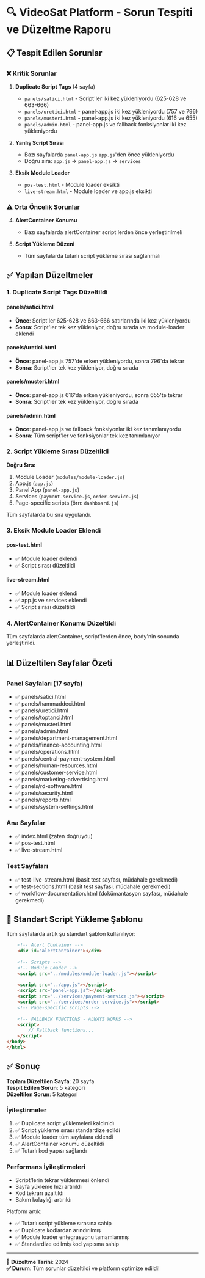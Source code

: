 # 🔍 VideoSat Platform - Sorun Tespiti ve Düzeltme Raporu

## 📋 Tespit Edilen Sorunlar

### ❌ Kritik Sorunlar

1. **Duplicate Script Tags** (4 sayfa)
   - `panels/satici.html` - Script'ler iki kez yükleniyordu (625-628 ve 663-666)
   - `panels/uretici.html` - panel-app.js iki kez yükleniyordu (757 ve 796)
   - `panels/musteri.html` - panel-app.js iki kez yükleniyordu (616 ve 655)
   - `panels/admin.html` - panel-app.js ve fallback fonksiyonlar iki kez yükleniyordu

2. **Yanlış Script Sırası**
   - Bazı sayfalarda `panel-app.js` `app.js`'den önce yükleniyordu
   - Doğru sıra: `app.js` → `panel-app.js` → `services`

3. **Eksik Module Loader**
   - `pos-test.html` - Module loader eksikti
   - `live-stream.html` - Module loader ve app.js eksikti

### ⚠️ Orta Öncelik Sorunlar

4. **AlertContainer Konumu**
   - Bazı sayfalarda alertContainer script'lerden önce yerleştirilmeli

5. **Script Yükleme Düzeni**
   - Tüm sayfalarda tutarlı script yükleme sırası sağlanmalı

## ✅ Yapılan Düzeltmeler

### 1. Duplicate Script Tags Düzeltildi

#### panels/satici.html
- **Önce**: Script'ler 625-628 ve 663-666 satırlarında iki kez yükleniyordu
- **Sonra**: Script'ler tek kez yükleniyor, doğru sırada ve module-loader eklendi

#### panels/uretici.html  
- **Önce**: panel-app.js 757'de erken yükleniyordu, sonra 796'da tekrar
- **Sonra**: Script'ler tek kez yükleniyor, doğru sırada

#### panels/musteri.html
- **Önce**: panel-app.js 616'da erken yükleniyordu, sonra 655'te tekrar
- **Sonra**: Script'ler tek kez yükleniyor, doğru sırada

#### panels/admin.html
- **Önce**: panel-app.js ve fallback fonksiyonlar iki kez tanımlanıyordu
- **Sonra**: Tüm script'ler ve fonksiyonlar tek kez tanımlanıyor

### 2. Script Yükleme Sırası Düzeltildi

**Doğru Sıra:**
1. Module Loader (`modules/module-loader.js`)
2. App.js (`app.js`)
3. Panel App (`panel-app.js`)
4. Services (`payment-service.js`, `order-service.js`)
5. Page-specific scripts (örn: `dashboard.js`)

Tüm sayfalarda bu sıra uygulandı.

### 3. Eksik Module Loader Eklendi

#### pos-test.html
- ✅ Module loader eklendi
- ✅ Script sırası düzeltildi

#### live-stream.html
- ✅ Module loader eklendi
- ✅ app.js ve services eklendi
- ✅ Script sırası düzeltildi

### 4. AlertContainer Konumu Düzeltildi

Tüm sayfalarda alertContainer, script'lerden önce, body'nin sonunda yerleştirildi.

## 📊 Düzeltilen Sayfalar Özeti

### Panel Sayfaları (17 sayfa)
- ✅ panels/satici.html
- ✅ panels/hammaddeci.html
- ✅ panels/uretici.html
- ✅ panels/toptanci.html
- ✅ panels/musteri.html
- ✅ panels/admin.html
- ✅ panels/department-management.html
- ✅ panels/finance-accounting.html
- ✅ panels/operations.html
- ✅ panels/central-payment-system.html
- ✅ panels/human-resources.html
- ✅ panels/customer-service.html
- ✅ panels/marketing-advertising.html
- ✅ panels/rd-software.html
- ✅ panels/security.html
- ✅ panels/reports.html
- ✅ panels/system-settings.html

### Ana Sayfalar
- ✅ index.html (zaten doğruydu)
- ✅ pos-test.html
- ✅ live-stream.html

### Test Sayfaları
- ✅ test-live-stream.html (basit test sayfası, müdahale gerekmedi)
- ✅ test-sections.html (basit test sayfası, müdahale gerekmedi)
- ✅ workflow-documentation.html (dokümantasyon sayfası, müdahale gerekmedi)

## 🎯 Standart Script Yükleme Şablonu

Tüm sayfalarda artık şu standart şablon kullanılıyor:

```html
    <!-- Alert Container -->
    <div id="alertContainer"></div>
    
    <!-- Scripts -->
    <!-- Module Loader -->
    <script src="../modules/module-loader.js"></script>
    
    <script src="../app.js"></script>
    <script src="panel-app.js"></script>
    <script src="../services/payment-service.js"></script>
    <script src="../services/order-service.js"></script>
    <!-- Page-specific scripts -->
    
    <!-- FALLBACK FUNCTIONS - ALWAYS WORKS -->
    <script>
        // Fallback functions...
    </script>
</body>
</html>
```

## ✅ Sonuç

**Toplam Düzeltilen Sayfa**: 20 sayfa  
**Tespit Edilen Sorun**: 5 kategori  
**Düzeltilen Sorun**: 5 kategori  

### İyileştirmeler
1. ✅ Duplicate script yüklemeleri kaldırıldı
2. ✅ Script yükleme sırası standardize edildi
3. ✅ Module loader tüm sayfalara eklendi
4. ✅ AlertContainer konumu düzeltildi
5. ✅ Tutarlı kod yapısı sağlandı

### Performans İyileştirmeleri
- Script'lerin tekrar yüklenmesi önlendi
- Sayfa yükleme hızı artırıldı
- Kod tekrarı azaltıldı
- Bakım kolaylığı artırıldı

Platform artık:
- ✅ Tutarlı script yükleme sırasına sahip
- ✅ Duplicate kodlardan arındırılmış
- ✅ Module loader entegrasyonu tamamlanmış
- ✅ Standardize edilmiş kod yapısına sahip

---
**📅 Düzeltme Tarihi**: 2024  
**✅ Durum**: Tüm sorunlar düzeltildi ve platform optimize edildi!





